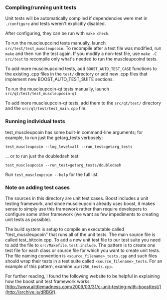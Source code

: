 ### Compiling/running unit tests

Unit tests will be automatically compiled if dependencies were met in `./configure`
and tests weren't explicitly disabled.

After configuring, they can be run with `make check`.

To run the muscleupcoind tests manually, launch `src/test/test_muscleupcoin`. To recompile
after a test file was modified, run `make` and then run the test again. If you
modify a non-test file, use `make -C src/test` to recompile only what's needed
to run the muscleupcoind tests.

To add more muscleupcoind tests, add `BOOST_AUTO_TEST_CASE` functions to the existing
.cpp files in the `test/` directory or add new .cpp files that
implement new BOOST_AUTO_TEST_SUITE sections.

To run the muscleupcoin-qt tests manually, launch `src/qt/test/test_muscleupcoin-qt`

To add more muscleupcoin-qt tests, add them to the `src/qt/test/` directory and
the `src/qt/test/test_main.cpp` file.

### Running individual tests

test_muscleupcoin has some built-in command-line arguments; for
example, to run just the getarg_tests verbosely:

    test_muscleupcoin --log_level=all --run_test=getarg_tests

... or to run just the doubledash test:

    test_muscleupcoin --run_test=getarg_tests/doubledash

Run `test_muscleupcoin --help` for the full list.

### Note on adding test cases

The sources in this directory are unit test cases.  Boost includes a
unit testing framework, and since muscleupcoin already uses boost, it makes
sense to simply use this framework rather than require developers to
configure some other framework (we want as few impediments to creating
unit tests as possible).

The build system is setup to compile an executable called "test_muscleupcoin"
that runs all of the unit tests.  The main source file is called
test_bitcoin.cpp. To add a new unit test file to our test suite you need
to add the file to `src/Makefile.test.include`. The pattern is to create
one test file for each class or source file for which you want to create
unit tests.  The file naming convention is `<source_filename>_tests.cpp`
and such files should wrap their tests in a test suite
called `<source_filename>_tests`. For an example of this pattern,
examine `uint256_tests.cpp`.

For further reading, I found the following website to be helpful in
explaining how the boost unit test framework works:
[http://www.alittlemadness.com/2009/03/31/c-unit-testing-with-boosttest/](http://archive.is/dRBGf).
